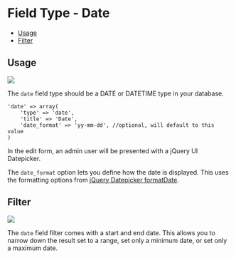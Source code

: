 # Field Type - Date

- [Usage](#usage)
- [Filter](#filter)

<a name="usage"></a>
## Usage

<img src="https://raw.github.com/FrozenNode/Laravel-Administrator/master/examples/images/field-type-date.png" />

The `date` field type should be a DATE or DATETIME type in your database.

	'date' => array(
		'type' => 'date',
		'title' => 'Date',
		'date_format' => 'yy-mm-dd', //optional, will default to this value
	)

In the edit form, an admin user will be presented with a jQuery UI Datepicker.

The `date_format` option lets you define how the date is displayed. This uses the formatting options from [jQuery Datepicker formatDate](http://docs.jquery.com/UI/Datepicker/formatDate).

<a name="filter"></a>
## Filter

<img src="https://raw.github.com/FrozenNode/Laravel-Administrator/master/examples/images/field-type-date-filter.png" />

The `date` field filter comes with a start and end date. This allows you to narrow down the result set to a range, set only a minimum date, or set only a maximum date.
